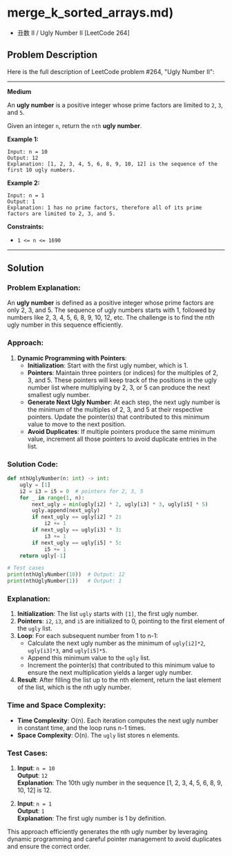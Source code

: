 # merge_k_sorted_arrays.md)
- 丑数 II / Ugly Number II [LeetCode 264]

## Problem Description

Here is the full description of LeetCode problem #264, "Ugly Number II":

---

**Medium**

An **ugly number** is a positive integer whose prime factors are limited to `2`, `3`, and `5`.

Given an integer `n`, return the `nth` **ugly number**.

**Example 1:**

```
Input: n = 10
Output: 12
Explanation: [1, 2, 3, 4, 5, 6, 8, 9, 10, 12] is the sequence of the first 10 ugly numbers.
```

**Example 2:**

```
Input: n = 1
Output: 1
Explanation: 1 has no prime factors, therefore all of its prime factors are limited to 2, 3, and 5.
```

**Constraints:**

- `1 <= n <= 1690`

---

## Solution

### Problem Explanation:
An **ugly number** is defined as a positive integer whose prime factors are only 2, 3, and 5. The sequence of ugly numbers starts with 1, followed by numbers like 2, 3, 4, 5, 6, 8, 9, 10, 12, etc. The challenge is to find the nth ugly number in this sequence efficiently.

### Approach:
1. **Dynamic Programming with Pointers**:
   - **Initialization**: Start with the first ugly number, which is 1.
   - **Pointers**: Maintain three pointers (or indices) for the multiples of 2, 3, and 5. These pointers will keep track of the positions in the ugly number list where multiplying by 2, 3, or 5 can produce the next smallest ugly number.
   - **Generate Next Ugly Number**: At each step, the next ugly number is the minimum of the multiples of 2, 3, and 5 at their respective pointers. Update the pointer(s) that contributed to this minimum value to move to the next position.
   - **Avoid Duplicates**: If multiple pointers produce the same minimum value, increment all those pointers to avoid duplicate entries in the list.

### Solution Code:
```python
def nthUglyNumber(n: int) -> int:
    ugly = [1]
    i2 = i3 = i5 = 0  # pointers for 2, 3, 5
    for _ in range(1, n):
        next_ugly = min(ugly[i2] * 2, ugly[i3] * 3, ugly[i5] * 5)
        ugly.append(next_ugly)
        if next_ugly == ugly[i2] * 2:
            i2 += 1
        if next_ugly == ugly[i3] * 3:
            i3 += 1
        if next_ugly == ugly[i5] * 5:
            i5 += 1
    return ugly[-1]

# Test cases
print(nthUglyNumber(10))  # Output: 12
print(nthUglyNumber(1))   # Output: 1
```

### Explanation:
1. **Initialization**: The list `ugly` starts with `[1]`, the first ugly number.
2. **Pointers**: `i2`, `i3`, and `i5` are initialized to 0, pointing to the first element of the `ugly` list.
3. **Loop**: For each subsequent number from 1 to n-1:
   - Calculate the next ugly number as the minimum of `ugly[i2]*2`, `ugly[i3]*3`, and `ugly[i5]*5`.
   - Append this minimum value to the `ugly` list.
   - Increment the pointer(s) that contributed to this minimum value to ensure the next multiplication yields a larger ugly number.
4. **Result**: After filling the list up to the nth element, return the last element of the list, which is the nth ugly number.

### Time and Space Complexity:
- **Time Complexity**: O(n). Each iteration computes the next ugly number in constant time, and the loop runs n-1 times.
- **Space Complexity**: O(n). The `ugly` list stores n elements.

### Test Cases:
1. **Input**: `n = 10`  
   **Output**: `12`  
   **Explanation**: The 10th ugly number in the sequence [1, 2, 3, 4, 5, 6, 8, 9, 10, 12] is 12.

2. **Input**: `n = 1`  
   **Output**: `1`  
   **Explanation**: The first ugly number is 1 by definition.

This approach efficiently generates the nth ugly number by leveraging dynamic programming and careful pointer management to avoid duplicates and ensure the correct order.